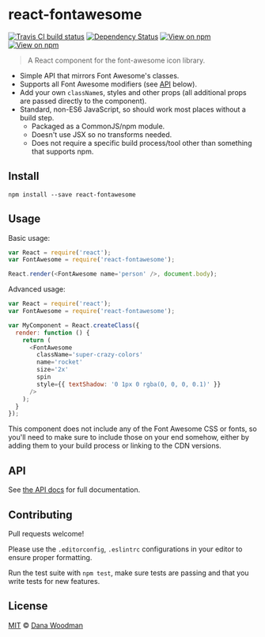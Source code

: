 # react-fontawesome

[![Travis CI build status](https://img.shields.io/travis/danawoodman/react-fontawesome.svg)](https://travis-ci.org/danawoodman/react-fontawesome)
[![Dependency Status](https://img.shields.io/david/danawoodman/react-fontawesome.svg)](https://david-dm.org/danawoodman/react-fontawesome)
[![View on npm](https://img.shields.io/npm/dm/react-fontawesome.svg)](https://www.npmjs.com/package/react-fontawesome)
[![View on npm](https://img.shields.io/npm/v/react-fontawesome.svg)](https://www.npmjs.com/package/react-fontawesome)

> A React component for the font-awesome icon library.

- Simple API that mirrors Font Awesome's classes.
- Supports all Font Awesome modifiers (see [API](#API) below).
- Add your own `className`s, styles and other props (all additional props are passed directly to the component).
- Standard, non-ES6 JavaScript, so should work most places without a build step.
    - Packaged as a CommonJS/npm module.
    - Doesn't use JSX so no transforms needed.
    - Does not require a specific build process/tool other than something that supports npm.


## Install

```
npm install --save react-fontawesome
```


## Usage

Basic usage:

```js
var React = require('react');
var FontAwesome = require('react-fontawesome');

React.render(<FontAwesome name='person' />, document.body);
```

Advanced usage:

```js
var React = require('react');
var FontAwesome = require('react-fontawesome');

var MyComponent = React.createClass({
  render: function () {
    return (
      <FontAwesome
        className='super-crazy-colors'
        name='rocket'
        size='2x'
        spin
        style={{ textShadow: '0 1px 0 rgba(0, 0, 0, 0.1)' }}
      />
    );
  }
});
```

This component does not include any of the Font Awesome CSS or fonts, so you'll need to make sure to include those on your end somehow, either by adding them to your build process or linking to the CDN versions.


## API

See [the API docs](api.md) for full documentation.


## Contributing

Pull requests welcome! 

Please use the `.editorconfig`, `.eslintrc` configurations in your editor to ensure proper formatting.

Run the test suite with `npm test`, make sure tests are passing and that you write tests for new features.


## License

[MIT](license) &copy; [Dana Woodman][author]


[author]: https://github.com/danawoodman
